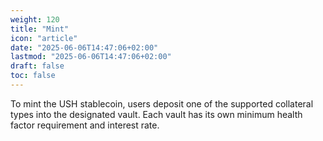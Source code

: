 ```yaml
---
weight: 120
title: "Mint"
icon: "article"
date: "2025-06-06T14:47:06+02:00"
lastmod: "2025-06-06T14:47:06+02:00"
draft: false
toc: false
---
```


To mint the USH stablecoin, users deposit one of the supported collateral types into the designated vault. Each vault has its own minimum health factor requirement and interest rate.
